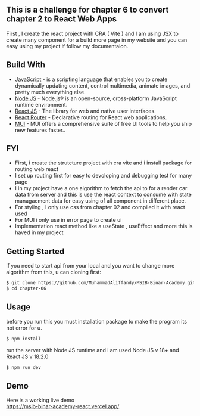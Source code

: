 ## This is a challenge for chapter 6 to convert chapter 2 to React Web Apps
First , I create the react project with CRA ( Vite ) and I am using JSX to create many component for a build more page in my website and you can easy using my project if follow my documentaion.

## Build With
- [JavaScript](https://www.javascript.com/) - is a scripting language that enables you to create dynamically updating content, control multimedia, animate      images, and pretty much everything else.
- [Node JS](https://nodejs.org/en) - Node.js® is an open-source, cross-platform JavaScript runtime environment.
- [React JS](https://react.dev/) - The library for web and native user interfaces.
- [React Router](https://reactrouter.com/en/main) -  Declarative routing for React web applications.
- [MUI](https://mui.com/) - MUI offers a comprehensive suite of free UI tools to help you ship new features faster..


## FYI 
- First, i create the strutcture project with cra vite and i install package for routing web react
- I set up routing first for easy to devoloping and debugging test for many page
- I in my project have a one algorithm to fetch the api to for a render car data from server and this is use the react context to consume with state managaement data for easy using of all component in different place.
- For styling , I only use css from chapter 02 and compiled it with react used
- For MUI i only use in error page to create ui 
- Implementation react method like a useState , useEffect and more this is haved in my project

## Getting Started

if you need to start api from your local and you want to change more algorithm from this, u can cloning first:

```sh
$ git clone https://github.com/MuhammadAliffandy/MSIB-Binar-Academy.git
$ cd chapter-06
```

## Usage

before you run this you must installation package to make the program its not error for u.

```sh
$ npm install
```

run the server with Node JS runtime and i am used Node JS v 18+ and React JS v 18.2.0

```sh
$ npm run dev
```
## Demo
Here is a working live demo  
https://msib-binar-academy-react.vercel.app/


